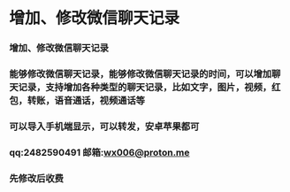 # 增加、修改微信聊天记录
### 增加、修改微信聊天记录

### 能够修改微信聊天记录，能够修改微信聊天记录的时间，可以增加聊天记录，支持增加各种类型的聊天记录，比如文字，图片，视频，红包，转账，语音通话，视频通话等
### 可以导入手机端显示，可以转发，安卓苹果都可
### qq:2482590491   邮箱:wx006@proton.me
### 先修改后收费
